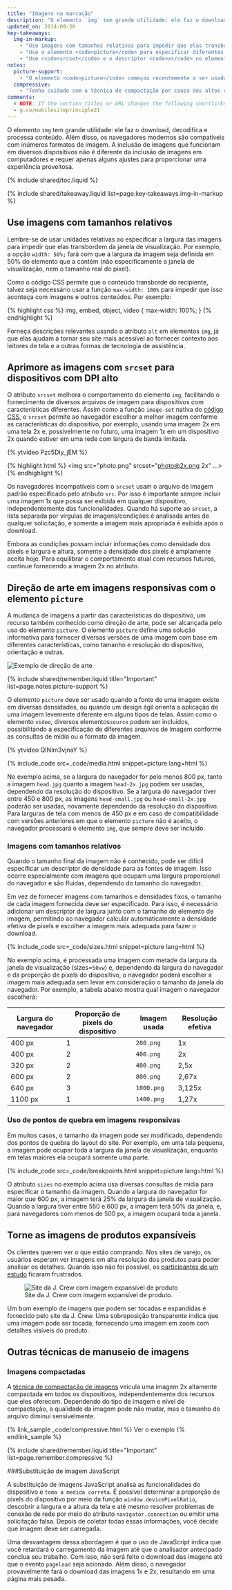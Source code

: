 ```yaml
---
title: "Imagens na marcação"
description: "O elemento `img` tem grande utilidade: ele faz o download, decodifica e processa conteúdo. Além disso, os navegadores modernos são compatíveis com inúmeros formatos de imagem."
updated_on: 2014-09-30
key-takeaways:
  img-in-markup:
    - "Use imagens com tamanhos relativos para impedir que elas transbordem o recipiente."
    - "Use o elemento <code>picture</code> para especificar diferentes imagens que respeitem as características do dispositivo (algo também conhecido como direção de arte)."
    - "Use <code>srcset</code> e o descriptor <code>x</code> no elemento <code>img</code> para indicar ao navegador a imagem mais apropriada para uso quando for necessário escolher entre diferentes densidades."
notes:
  picture-support:
    - "O elemento <code>picture</code> começou recentemente a ser usado nos navegadores. Embora ele ainda não esteja disponível em todos os navegadores, recomendamos seu uso por causa da eficiente compatibilidade com versões anteriores e o possível uso do <a href='http://picturefill.responsiveimages.org/'>preenchimento Picturefill</a>. Consulte o site <a href='http://responsiveimages.org/#implementation'>ResponsiveImages.org</a> para saber mais detalhes."
  compressive:
    - "Tenha cuidado com a técnica de compactação por causa dos altos custos associados de memória e decodificação.  O redimensionamento de grandes imagens para adequação a telas menores custa caro e pode se tornar uma tarefa difícil em dispositivos mais antigos, cuja memória e capacidade de processamento são reduzidas."
comments:
  # NOTE: If the section titles or URL changes the following shortlinks must be updated
  - g.co/mobilesiteprinciple21
---
```


<p class="intro">
  O elemento <code>img</code> tem grande utilidade: ele faz o download, decodifica e processa conteúdo. Além disso, os navegadores modernos são compatíveis com inúmeros formatos de imagem. A inclusão de imagens que funcionam em diversos dispositivos não é diferente da inclusão de imagens em computadores e requer apenas alguns ajustes para proporcionar uma experiência proveitosa.
</p>


{% include shared/toc.liquid %}

{% include shared/takeaway.liquid list=page.key-takeaways.img-in-markup %}


## Use imagens com tamanhos relativos

Lembre-se de usar unidades relativas ao especificar a largura das imagens para impedir que elas transbordem da janela de visualização.  Por exemplo, a opção `width: 50%;` fará com que a largura da imagem seja definida em 50% do elemento que a contém (não especificamente a janela de visualização, nem o tamanho real do pixel).

Como o código CSS permite que o conteúdo transborde do recipiente, talvez seja necessário usar a função `max-width: 100%` para impedir que isso aconteça com imagens e outros conteúdos.  Por exemplo:

{% highlight css %}
img, embed, object, video {
  max-width: 100%;
}
{% endhighlight %}

Forneça descrições relevantes usando o atributo `alt` em elementos `img`, já que elas ajudam a tornar seu site mais acessível ao fornecer contexto aos leitores de tela e a outras formas de tecnologia de assistência.

## Aprimore as imagens com `srcset` para dispositivos com DPI alto

<div class="mdl-grid">
  <div class="mdl-cell mdl-cell--6--col">
    <p>
      O atributo <code>srcset</code> melhora o comportamento do elemento <code>img</code>, facilitando o fornecimento de diversos arquivos de imagem para dispositivos com características diferentes. Assim como a função <code>image-set</code> nativa do <a href="images-in-css.html#use-image-set-to-provide-high-res-images">código CSS</a>, o <code>srcset</code> permite ao navegador escolher a melhor imagem conforme as características do dispositivo, por exemplo, usando uma imagem 2x em uma tela 2x e, possivelmente no futuro, uma imagem 1x em um dispositivo 2x quando estiver em uma rede com largura de banda limitada.
    </p>
  </div>

  <div class="mdl-cell mdl-cell--6--col">
    {% ytvideo Pzc5Dly_jEM %}
  </div>
</div>

{% highlight html %}
<img src="photo.png" srcset="photo@2x.png 2x" ...>
{% endhighlight %}

Os navegadores incompatíveis com o `srcset` usam o arquivo de imagem padrão especificado pelo atributo `src`.  Por isso é importante sempre incluir uma imagem 1x que possa ser exibida em qualquer dispositivo, independentemente das funcionalidades.  Quando há suporte ao `srcset`, a lista separada por vírgulas de imagens/condições é analisada antes de qualquer solicitação, e somente a imagem mais apropriada é exibida após o download.

Embora as condições possam incluir informações como densidade dos pixels e largura e altura, somente a densidade dos pixels é amplamente aceita hoje.  Para equilibrar o comportamento atual com recursos futuros, continue fornecendo a imagem 2x no atributo.

## Direção de arte em imagens responsivas com o elemento `picture`

A mudança de imagens a partir das características do dispositivo, um recurso também conhecido como direção de arte, pode ser alcançada pelo uso do elemento `picture`.  O elemento <code>picture</code> define uma solução informativa para fornecer diversas versões de uma imagem com base em diferentes características, como tamanho e resolução do dispositivo, orientação e outras.

<img class="center" src="img/art-direction.png" alt="Exemplo de direção de arte"
srcset="img/art-direction.png 1x, img/art-direction-2x.png 2x">

{% include shared/remember.liquid title="Important" list=page.notes.picture-support %}

<div class="mdl-grid">
  <div class="mdl-cell mdl-cell--6--col">
    <p>
      O elemento <code>picture</code> deve ser usado quando a fonte de uma imagem existe em diversas densidades, ou quando um design ágil orienta a aplicação de uma imagem levemente diferente em alguns tipos de telas.  Assim como o elemento <code>video</code>, diversos elementos<code>source</code> podem ser incluídos, possibilitando a especificação de diferentes arquivos de imagem conforme as consultas de mídia ou o formato da imagem.
    </p>
  </div>
  <div class="mdl-cell mdl-cell--6--col">
    {% ytvideo QINlm3vjnaY %}
  </div>
</div>

{% include_code src=_code/media.html snippet=picture lang=html %}

No exemplo acima, se a largura do navegador for pelo menos 800 px, tanto a imagem `head.jpg` quanto a imagem `head-2x.jpg` podem ser usadas, dependendo da resolução do dispositivo. Se a largura do navegador tiver entre 450 e 800 px, as imagens `head-small.jpg` ou `head-small-2x.jpg` poderão ser usadas, novamente dependendo da resolução do dispositivo. Para larguras de tela com menos de 450 px e em caso de compatibilidade com versões anteriores em que o elemento `picture` não é aceito, o navegador processará o elemento `img`, que sempre deve ser incluído.

### Imagens com tamanhos relativos

Quando o tamanho final da imagem não é conhecido, pode ser difícil especificar um descriptor de densidade para as fontes de imagem.  Isso ocorre especialmente com imagens que ocupam uma largura proporcional do navegador e são fluidas, dependendo do tamanho do navegador.

Em vez de fornecer imagens com tamanhos e densidades fixos, o tamanho de cada imagem fornecida deve ser especificado. Para isso, é necessário adicionar um descriptor de largura junto com o tamanho do elemento de imagem, permitindo ao navegador calcular automaticamente a densidade efetiva de pixels e escolher a imagem mais adequada para fazer o download.

{% include_code src=_code/sizes.html snippet=picture lang=html %}

No exemplo acima, é processada uma imagem com metade da largura da janela de visualização (sizes=`50vw`) e, dependendo da largura do navegador e da proporção de pixels do dispositivo, o navegador poderá escolher a imagem mais adequada sem levar em consideração o tamanho da janela do navegador.  Por exemplo, a tabela abaixo mostra qual imagem o navegador escolherá:

<table class="mdl-data-table mdl-js-data-table">
    <thead>
    <tr>
      <th data-th="Largura do navegador">Largura do navegador</th>
      <th data-th="Proporção de pixels do dispositivo">Proporção de pixels do dispositivo</th>
      <th data-th="Imagem usada">Imagem usada</th>
      <th data-th="Resolução efetiva">Resolução efetiva</th>
    </tr>
  </thead>
  <tbody>
    <tr>
      <td data-th="Largura do navegador">400 px</td>
      <td data-th="Proporção de pixels do dispositivo">1</td>
      <td data-th="Imagem usada"><code>200.png</code></td>
      <td data-th="Resolução efetiva">1x</td>
    </tr>
    <tr>
      <td data-th="Largura do navegador">400 px</td>
      <td data-th="Proporção de pixels do dispositivo">2</td>
      <td data-th="Imagem usada"><code>400.png</code></td>
      <td data-th="Resolução efetiva">2x</td>
    </tr>
    <tr>
      <td data-th="Largura do navegador">320 px</td>
      <td data-th="Proporção de pixels do dispositivo">2</td>
      <td data-th="Imagem usada"><code>400.png</code></td>
      <td data-th="Resolução efetiva">2,5x</td>
    </tr>
    <tr>
      <td data-th="Largura do navegador">600 px</td>
      <td data-th="Proporção de pixels do dispositivo">2</td>
      <td data-th="Imagem usada"><code>800.png</code></td>
      <td data-th="Resolução efetiva">2,67x</td>
    </tr>
    <tr>
      <td data-th="Largura do navegador">640 px</td>
      <td data-th="Proporção de pixels do dispositivo">3</td>
      <td data-th="Imagem usada"><code>1000.png</code></td>
      <td data-th="Resolução efetiva">3,125x</td>
    </tr>
    <tr>
      <td data-th="Largura do navegador">1100 px</td>
      <td data-th="Proporção de pixels do dispositivo">1</td>
      <td data-th="Imagem usada"><code>1400.png</code></td>
      <td data-th="Resolução efetiva">1,27x</td>
    </tr>
  </tbody>
</table>


### Uso de pontos de quebra em imagens responsivas

Em muitos casos, o tamanho da imagem pode ser modificado, dependendo dos pontos de quebra do layout do site.  Por exemplo, em uma tela pequena, a imagem pode ocupar toda a largura da janela de visualização, enquanto em telas maiores ela ocupará somente uma parte.  

{% include_code src=_code/breakpoints.html snippet=picture lang=html %}

O atributo `sizes` no exemplo acima usa diversas consultas de mídia para especificar o tamanho da imagem.  Quando a largura do navegador for maior que 600 px, a imagem terá 25% da largura da janela de visualização. Quando a largura tiver entre 550 e 600 px, a imagem terá 50% da janela, e, para navegadores com menos de 500 px, a imagem ocupará toda a janela.


## Torne as imagens de produtos expansíveis

Os clientes querem ver o que estão comprando.  Nos sites de varejo, os usuários esperam ver imagens em alta resolução dos produtos para poder analisar os detalhes. Quando isso não foi possível, os [participantes de um estudo](/web/fundamentals/principles/research-study.html) ficaram frustrados.

<figure>
  <img src="img/sw-make-images-expandable-good.png" srcset="img/sw-make-images-expandable-good.png 1x, img/sw-make-images-expandable-good-2x.png 2x" alt="Site da J. Crew com imagem expansível de produto">
  <figcaption>Site da J. Crew com imagem expansível de produto.</figcaption>
</figure>

Um bom exemplo de imagens que podem ser tocadas e expandidas é fornecido pelo site da J. Crew. Uma sobreposição transparente indica que uma imagem pode ser tocada, fornecendo uma imagem em zoom com detalhes visíveis do produto.


## Outras técnicas de manuseio de imagens

### Imagens compactadas

A [técnica de compactação
de imagens](http://www.html5rocks.com/pt-BR/mobile/high-dpi/#toc-tech-overview) veicula uma imagem 2x altamente compactada em todos os dispositivos, independentemente dos recursos que eles oferecem.  Dependendo do tipo de imagem e nível de compactação, a qualidade da imagem pode não mudar, mas o tamanho do arquivo diminui sensivelmente.

{% link_sample _code/compressive.html %}
Ver o exemplo
{% endlink_sample %}

{% include shared/remember.liquid title="Important" list=page.remember.compressive %}

###Substituição de imagem JavaScript

A substituição de imagens JavaScript analisa as funcionalidades do dispositivo e `toma a medida correta`. É possível determinar a proporção de pixels do dispositivo por meio da função `window.devicePixelRatio`, descobrir a largura e a altura da tela e até mesmo resolver problemas de conexão de rede por meio do atributo `navigator.connection` ou emitir uma solicitação falsa. Depois de coletar todas essas informações, você decide que imagem deve ser carregada.

Uma desvantagem dessa abordagem é que o uso de JavaScript indica que você retardará o carregamento da imagem até que o analisador antecipado conclua seu trabalho. Com isso, não será feito o download das imagens até que o evento `pageload` seja acionado. Além disso, o navegador provavelmente fará o download das imagens 1x e 2x, resultando em uma página mais pesada.



